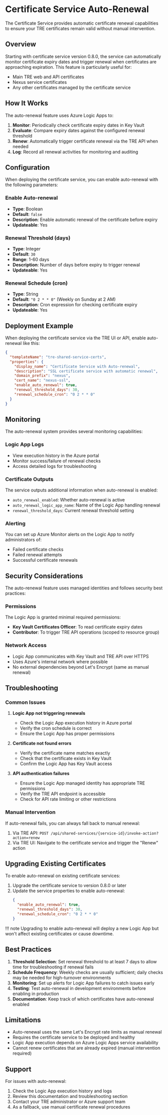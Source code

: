 # Certificate Service Auto-Renewal

The Certificate Service provides automatic certificate renewal capabilities to ensure your TRE certificates remain valid without manual intervention.

## Overview

Starting with certificate service version 0.8.0, the service can automatically monitor certificate expiry dates and trigger renewal when certificates are approaching expiration. This feature is particularly useful for:

- Main TRE web and API certificates
- Nexus service certificates  
- Any other certificates managed by the certificate service

## How It Works

The auto-renewal feature uses Azure Logic Apps to:

1. **Monitor**: Periodically check certificate expiry dates in Key Vault
2. **Evaluate**: Compare expiry dates against the configured renewal threshold
3. **Renew**: Automatically trigger certificate renewal via the TRE API when needed
4. **Log**: Record all renewal activities for monitoring and auditing

## Configuration

When deploying the certificate service, you can enable auto-renewal with the following parameters:

### Enable Auto-renewal
- **Type**: Boolean
- **Default**: `false`
- **Description**: Enable automatic renewal of the certificate before expiry
- **Updateable**: Yes

### Renewal Threshold (days)
- **Type**: Integer
- **Default**: `30`
- **Range**: 1-60 days
- **Description**: Number of days before expiry to trigger renewal
- **Updateable**: Yes

### Renewal Schedule (cron)
- **Type**: String
- **Default**: `"0 2 * * 0"` (Weekly on Sunday at 2 AM)
- **Description**: Cron expression for checking certificate expiry
- **Updateable**: Yes

## Deployment Example

When deploying the certificate service via the TRE UI or API, enable auto-renewal like this:

```json
{
  "templateName": "tre-shared-service-certs",
  "properties": {
    "display_name": "Certificate Service with Auto-renewal",
    "description": "SSL certificate service with automatic renewal",
    "domain_prefix": "nexus",
    "cert_name": "nexus-ssl",
    "enable_auto_renewal": true,
    "renewal_threshold_days": 30,
    "renewal_schedule_cron": "0 2 * * 0"
  }
}
```

## Monitoring

The auto-renewal system provides several monitoring capabilities:

### Logic App Logs
- View execution history in the Azure portal
- Monitor success/failure of renewal checks
- Access detailed logs for troubleshooting

### Certificate Outputs
The service outputs additional information when auto-renewal is enabled:

- `auto_renewal_enabled`: Whether auto-renewal is active
- `auto_renewal_logic_app_name`: Name of the Logic App handling renewal
- `renewal_threshold_days`: Current renewal threshold setting

### Alerting
You can set up Azure Monitor alerts on the Logic App to notify administrators of:
- Failed certificate checks
- Failed renewal attempts
- Successful certificate renewals

## Security Considerations

The auto-renewal feature uses managed identities and follows security best practices:

### Permissions
The Logic App is granted minimal required permissions:
- **Key Vault Certificates Officer**: To read certificate expiry dates
- **Contributor**: To trigger TRE API operations (scoped to resource group)

### Network Access
- Logic App communicates with Key Vault and TRE API over HTTPS
- Uses Azure's internal network where possible
- No external dependencies beyond Let's Encrypt (same as manual renewal)

## Troubleshooting

### Common Issues

1. **Logic App not triggering renewals**
   - Check the Logic App execution history in Azure portal
   - Verify the cron schedule is correct
   - Ensure the Logic App has proper permissions

2. **Certificate not found errors**
   - Verify the certificate name matches exactly
   - Check that the certificate exists in Key Vault
   - Confirm the Logic App has Key Vault access

3. **API authentication failures**
   - Ensure the Logic App managed identity has appropriate TRE permissions
   - Verify the TRE API endpoint is accessible
   - Check for API rate limiting or other restrictions

### Manual Intervention

If auto-renewal fails, you can always fall back to manual renewal:

1. Via TRE API: `POST /api/shared-services/{service-id}/invoke-action?action=renew`
2. Via TRE UI: Navigate to the certificate service and trigger the "Renew" action

## Upgrading Existing Certificates

To enable auto-renewal on existing certificate services:

1. Upgrade the certificate service to version 0.8.0 or later
2. Update the service properties to enable auto-renewal:
   ```json
   {
     "enable_auto_renewal": true,
     "renewal_threshold_days": 30,
     "renewal_schedule_cron": "0 2 * * 0"
   }
   ```

!!! note
    Upgrading to enable auto-renewal will deploy a new Logic App but won't affect existing certificates or cause downtime.

## Best Practices

1. **Threshold Selection**: Set renewal threshold to at least 7 days to allow time for troubleshooting if renewal fails
2. **Schedule Frequency**: Weekly checks are usually sufficient; daily checks may be needed for high-turnover environments
3. **Monitoring**: Set up alerts for Logic App failures to catch issues early
4. **Testing**: Test auto-renewal in development environments before enabling in production
5. **Documentation**: Keep track of which certificates have auto-renewal enabled

## Limitations

- Auto-renewal uses the same Let's Encrypt rate limits as manual renewal
- Requires the certificate service to be deployed and healthy
- Logic App execution depends on Azure Logic Apps service availability
- Cannot renew certificates that are already expired (manual intervention required)

## Support

For issues with auto-renewal:

1. Check the Logic App execution history and logs
2. Review this documentation and troubleshooting section
3. Contact your TRE administrator or Azure support team
4. As a fallback, use manual certificate renewal procedures